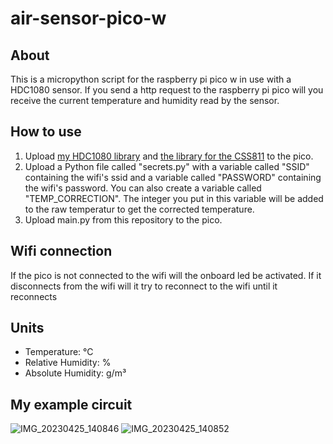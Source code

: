 # air-sensor-pico-w

## About

This is a micropython script for the raspberry pi pico w in use with a HDC1080 sensor. If you send a http request to the raspberry pi pico will you receive the current temperature and humidity read by the sensor.

## How to use

1. Upload [my HDC1080 library](https://github.com/SturmEnte/hdc1080-raspberry-pi-pico) and [the library for the CSS811](https://github.com/Notthemarsian/CCS811/blob/master/CCS811.py) to the pico.
2. Upload a Python file called "secrets.py" with a variable called "SSID" containing the wifi's ssid and a variable called "PASSWORD" containing the wifi's password. You can also create a variable called "TEMP_CORRECTION". The integer you put in this variable will be added to the raw temperatur to get the corrected temperature.
3. Upload main.py from this repository to the pico.

## Wifi connection

If the pico is not connected to the wifi will the onboard led be activated. If it disconnects from the wifi will it try to reconnect to the wifi until it reconnects

## Units

- Temperature: °C
- Relative Humidity: %
- Absolute Humidity: g/m³

## My example circuit

![IMG_20230425_140846](https://user-images.githubusercontent.com/55847228/234283987-8146d318-3150-4072-add4-3c604de445e0.jpg)
![IMG_20230425_140852](https://user-images.githubusercontent.com/55847228/234284000-e7260b63-16d1-4535-ab2d-9bbd1362220c.jpg)
